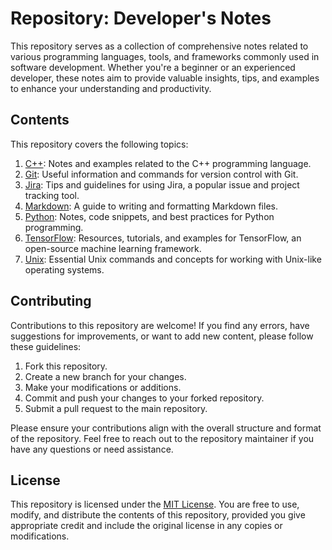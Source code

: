 # Repository: Developer's Notes

This repository serves as a collection of comprehensive notes related to various programming languages, tools, and frameworks commonly used in software development. Whether you're a beginner or an experienced developer, these notes aim to provide valuable insights, tips, and examples to enhance your understanding and productivity.

## Contents

This repository covers the following topics:

1. [C++](C++): Notes and examples related to the C++ programming language.
2. [Git](Git): Useful information and commands for version control with Git.
3. [Jira](Jira): Tips and guidelines for using Jira, a popular issue and project tracking tool.
4. [Markdown](Markdown): A guide to writing and formatting Markdown files.
5. [Python](Python): Notes, code snippets, and best practices for Python programming.
6. [TensorFlow](Tensor_flow): Resources, tutorials, and examples for TensorFlow, an open-source machine learning framework.
7. [Unix](Unix): Essential Unix commands and concepts for working with Unix-like operating systems.

## Contributing

Contributions to this repository are welcome! If you find any errors, have suggestions for improvements, or want to add new content, please follow these guidelines:

1. Fork this repository.
2. Create a new branch for your changes.
3. Make your modifications or additions.
4. Commit and push your changes to your forked repository.
5. Submit a pull request to the main repository.

Please ensure your contributions align with the overall structure and format of the repository. Feel free to reach out to the repository maintainer if you have any questions or need assistance.

## License

This repository is licensed under the [MIT License](LICENSE). You are free to use, modify, and distribute the contents of this repository, provided you give appropriate credit and include the original license in any copies or modifications.


